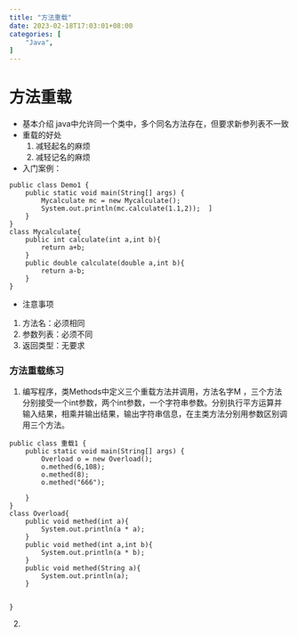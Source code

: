```yaml
---
title: "方法重载"
date: 2023-02-18T17:03:01+08:00
categories: [
    "Java",
]
---
```

# 方法重载
 * 基本介绍
 java中允许同一个类中，多个同名方法存在，但要求新参列表不一致
 * 重载的好处
    1. 减轻起名的麻烦
    2. 减轻记名的麻烦
 * 入门案例：
```
public class Demo1 {
    public static void main(String[] args) {
        Mycalculate mc = new Mycalculate();
        System.out.println(mc.calculate(1.1,2));  ]
    }
}
class Mycalculate{
    public int calculate(int a,int b){
        return a+b;
    }
    public double calculate(double a,int b){
        return a-b;
    }
}
```
* 注意事项
 1. 方法名：必须相同
 2. 参数列表：必须不同
 3. 返回类型：无要求
### 方法重载练习
1. 编写程序，类Methods中定义三个重载方法并调用，方法名字M ，三个方法分别接受一个int参数，两个int参数，一个字符串参数。分别执行平方运算并输入结果，相乘并输出结果，输出字符串信息，在主类方法分别用参数区别调用三个方法。
```
public class 重载1 {
    public static void main(String[] args) {
        Overload o = new Overload();
        o.methed(6,108);
        o.methed(8);
        o.methed("666");

    }
}
class Overload{
    public void methed(int a){
        System.out.println(a * a);
    }
    public void methed(int a,int b){
        System.out.println(a * b);
    }
    public void methed(String a){
        System.out.println(a);
    }


}
```
2. 

